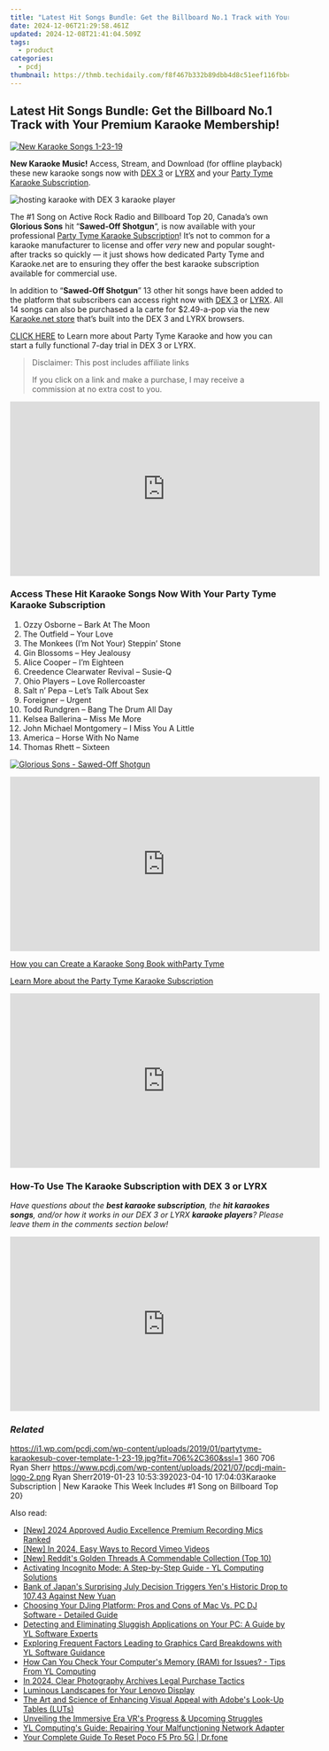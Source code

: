 ```yaml
---
title: "Latest Hit Songs Bundle: Get the Billboard No.1 Track with Your Premium Karaoke Membership!"
date: 2024-12-06T21:29:58.461Z
updated: 2024-12-08T21:41:04.509Z
tags:
  - product
categories:
  - pcdj
thumbnail: https://thmb.techidaily.com/f8f467b332b89dbb4d8c51eef116fbbce4476e735f93f6027b47c78945bb4e75.jpg
---
```


## Latest Hit Songs Bundle: Get the Billboard No.1 Track with Your Premium Karaoke Membership!

[![New Karaoke Songs 1-23-19](https://i1.wp.com/pcdj.com/wp-content/uploads/2019/01/partytyme-karaokesub-cover-template-1-23-19.jpg?resize=706%2C321&ssl=1)](https://i1.wp.com/pcdj.com/wp-content/uploads/2019/01/partytyme-karaokesub-cover-template-1-23-19.jpg?fit=706%2C360&ssl=1 "New Karaoke Songs 1-23-19")

**New Karaoke Music!** Access, Stream, and Download (for offline playback) these new karaoke songs now with [DEX 3](https://tools.techidaily.com/pcdj/products/) or [LYRX](http://www.lyrxkaraoke.com/) and your [Party Tyme Karaoke Subscription](https://tools.techidaily.com/pcdj/products/).

![hosting karaoke with DEX 3 karaoke player](https://i1.wp.com/pcdj.com/wp-content/uploads/2018/09/39468303_10216930645358912_3554899050274750464_o.jpg?fit=300%2C225&ssl=1 "hosting karaoke with DEX 3 karaoke player")

The #1 Song on Active Rock Radio and Billboard Top 20, Canada’s own **Glorious Sons** hit “**Sawed-Off Shotgun**“, is now available with your professional [Party Tyme Karaoke Subscription](https://tools.techidaily.com/pcdj/products/)! It’s not to common for a karaoke manufacturer to license and offer _very_ new and popular sought-after tracks so quickly — it just shows how dedicated Party Tyme and Karaoke.net are to ensuring they offer the best karaoke subscription available for commercial use.

In addition to “**Sawed-Off Shotgun**” 13 other hit songs have been added to the platform that subscribers can access right now with [DEX 3](https://tools.techidaily.com/pcdj/products/) or [LYRX](http://www.lyrxkaraoke.com/). All 14 songs can also be purchased a la carte for $2.49-a-pop via the new [Karaoke.net store](https://tools.techidaily.com/pcdj/products/) that’s built into the DEX 3 and LYRX browsers.

[CLICK HERE](https://tools.techidaily.com/pcdj/products/) to Learn more about Party Tyme Karaoke and how you can start a fully functional 7-day trial in DEX 3 or LYRX.

>  Disclaimer: This post includes affiliate links
>
>  If you click on a link and make a purchase, I may receive a commission at no extra cost to you.
>

<!-- affiliate ads begin -->
<iframe width="560" height="315" src="https://www.youtube.com/embed/aYH0B2HqcIM?si=3fkoG85L6hAeB4ok" title="YouTube video player" frameborder="0" allow="accelerometer; autoplay; clipboard-write; encrypted-media; gyroscope; picture-in-picture; web-share" referrerpolicy="strict-origin-when-cross-origin" allowfullscreen></iframe>
<!-- affiliate ads end -->

### Access These Hit Karaoke Songs Now With Your Party Tyme Karaoke Subscription

1. Ozzy Osborne – Bark At The Moon
2. The Outfield – Your Love
3. The Monkees (I’m Not Your) Steppin’ Stone
4. Gin Blossoms – Hey Jealousy
5. Alice Cooper – I’m Eighteen
6. Creedence Clearwater Revival – Susie-Q
7. Ohio Players – Love Rollercoaster
8. Salt n’ Pepa – Let’s Talk About Sex
9. Foreigner – Urgent
10. Todd Rundgren – Bang The Drum All Day
11. Kelsea Ballerina – Miss Me More
12. John Michael Montgomery – I Miss You A Little
13. America – Horse With No Name
14. Thomas Rhett – Sixteen

[![Glorious Sons - Sawed-Off Shotgun](https://i0.wp.com/pcdj.com/wp-content/uploads/2019/01/preview-trackl.jpg?fit=1030%2C579&ssl=1 "Glorious Sons - Sawed-Off Shotgun")](https://www.pcdj.com/downloads/videos/Sawed-off-shotgun.mp4)

<!-- affiliate ads begin -->
<iframe width="560" height="315" src="https://www.youtube.com/embed/YB7Ou4-iKVM?si=7Fq8iUwI8voccMLx" title="YouTube video player" frameborder="0" allow="accelerometer; autoplay; clipboard-write; encrypted-media; gyroscope; picture-in-picture; web-share" referrerpolicy="strict-origin-when-cross-origin" allowfullscreen></iframe>
<!-- affiliate ads end -->

[How you can Create a Karaoke Song Book with](https://tools.techidaily.com/pcdj/products/)[Party Tyme](https://tools.techidaily.com/pcdj/products/)

[Learn More about the Party Tyme Karaoke Subscription](https://tools.techidaily.com/pcdj/products/)

<!-- affiliate ads begin -->
<iframe width="560" height="315" src="https://www.youtube.com/embed/43goO8X0iX0?si=48Cqf6td2q_6T6h3" title="YouTube video player" frameborder="0" allow="accelerometer; autoplay; clipboard-write; encrypted-media; gyroscope; picture-in-picture; web-share" referrerpolicy="strict-origin-when-cross-origin" allowfullscreen></iframe>
<!-- affiliate ads end -->

### How-To Use The Karaoke Subscription with DEX 3 or LYRX

_Have questions about the **best karaoke subscription**, the **hit karaokes songs**, and/or how it works in our DEX 3 or LYRX **karaoke players**?_ 
_Please leave them in the comments section below!_

<!-- affiliate ads begin -->
<iframe width="560" height="315" src="https://www.youtube.com/embed/5FWCFI3f_cs?si=Kt2Onr_E4c616tbH" title="YouTube video player" frameborder="0" allow="accelerometer; autoplay; clipboard-write; encrypted-media; gyroscope; picture-in-picture; web-share" referrerpolicy="strict-origin-when-cross-origin" allowfullscreen></iframe>
<!-- affiliate ads end -->

### _Related_

https://i1.wp.com/pcdj.com/wp-content/uploads/2019/01/partytyme-karaokesub-cover-template-1-23-19.jpg?fit=706%2C360&ssl=1 360 706 Ryan Sherr https://www.pcdj.com/wp-content/uploads/2021/07/pcdj-main-logo-2.png Ryan Sherr2019-01-23 10:53:392023-04-10 17:04:03Karaoke Subscription | New Karaoke This Week Includes #1 Song on Billboard Top 20}

<ins class="adsbygoogle"
     style="display:block"
     data-ad-format="autorelaxed"
     data-ad-client="ca-pub-7571918770474297"
     data-ad-slot="1223367746"></ins>

<ins class="adsbygoogle"
     style="display:block"
     data-ad-client="ca-pub-7571918770474297"
     data-ad-slot="8358498916"
     data-ad-format="auto"
     data-full-width-responsive="true"></ins>

<span class="atpl-alsoreadstyle">Also read:</span>
<div><ul>
<li><a href="https://article-tips.techidaily.com/new-2024-approved-audio-excellence-premium-recording-mics-ranked/"><u>[New] 2024 Approved Audio Excellence Premium Recording Mics Ranked</u></a></li>
<li><a href="https://remote-screen-capture.techidaily.com/new-in-2024-easy-ways-to-record-vimeo-videos/"><u>[New] In 2024, Easy Ways to Record Vimeo Videos</u></a></li>
<li><a href="https://fox-helps.techidaily.com/new-reddits-golden-threads-a-commendable-collection-top-10/"><u>[New] Reddit's Golden Threads A Commendable Collection (Top 10)</u></a></li>
<li><a href="https://win-exclusive.techidaily.com/activating-incognito-mode-a-step-by-step-guide-yl-computing-solutions/"><u>Activating Incognito Mode: A Step-by-Step Guide - YL Computing Solutions</u></a></li>
<li><a href="https://win-exclusive.techidaily.com/bank-of-japans-surprising-july-decision-triggers-yens-historic-drop-to-10743-against-new-yuan/"><u>Bank of Japan's Surprising July Decision Triggers Yen's Historic Drop to 107.43 Against New Yuan</u></a></li>
<li><a href="https://win-exclusive.techidaily.com/choosing-your-djing-platform-pros-and-cons-of-mac-vs-pc-dj-software-detailed-guide/"><u>Choosing Your DJing Platform: Pros and Cons of Mac Vs. PC DJ Software - Detailed Guide</u></a></li>
<li><a href="https://win-exclusive.techidaily.com/detecting-and-eliminating-sluggish-applications-on-your-pc-a-guide-by-yl-software-experts/"><u>Detecting and Eliminating Sluggish Applications on Your PC: A Guide by YL Software Experts</u></a></li>
<li><a href="https://win-exclusive.techidaily.com/exploring-frequent-factors-leading-to-graphics-card-breakdowns-with-yl-software-guidance/"><u>Exploring Frequent Factors Leading to Graphics Card Breakdowns with YL Software Guidance</u></a></li>
<li><a href="https://win-exclusive.techidaily.com/how-can-you-check-your-computers-memory-ram-for-issues-tips-from-yl-computing/"><u>How Can You Check Your Computer's Memory (RAM) for Issues? - Tips From YL Computing</u></a></li>
<li><a href="https://article-tips.techidaily.com/in-2024-clear-photography-archives-legal-purchase-tactics/"><u>In 2024, Clear Photography Archives Legal Purchase Tactics</u></a></li>
<li><a href="https://network-issues.techidaily.com/luminous-landscapes-for-your-lenovo-display/"><u>Luminous Landscapes for Your Lenovo Display</u></a></li>
<li><a href="https://extra-resources.techidaily.com/the-art-and-science-of-enhancing-visual-appeal-with-adobes-look-up-tables-luts/"><u>The Art and Science of Enhancing Visual Appeal with Adobe's Look-Up Tables (LUTs)</u></a></li>
<li><a href="https://fox-blue.techidaily.com/unveiling-the-immersive-era-vrs-progress-and-upcoming-struggles/"><u>Unveiling the Immersive Era VR's Progress & Upcoming Struggles</u></a></li>
<li><a href="https://win-exclusive.techidaily.com/yl-computings-guide-repairing-your-malfunctioning-network-adapter/"><u>YL Computing's Guide: Repairing Your Malfunctioning Network Adapter</u></a></li>
<li><a href="https://techidaily.com/your-complete-guide-to-reset-poco-f5-pro-5g-drfone-by-drfone-reset-android-reset-android/"><u>Your Complete Guide To Reset Poco F5 Pro 5G | Dr.fone</u></a></li>
</ul></div>

